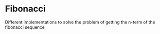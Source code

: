 # Fibonacci

Different implementations to solve the problem of getting the n-term of the fibonacci sequence
